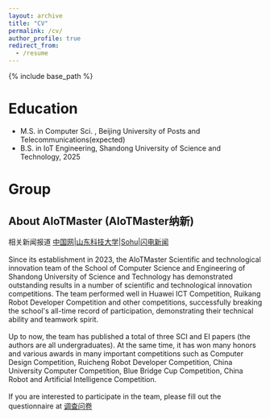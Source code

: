 ```yaml
---
layout: archive
title: "CV"
permalink: /cv/
author_profile: true
redirect_from:
  - /resume
---
```


{% include base_path %}

Education
======
* M.S. in Computer Sci. , Beijing University of Posts and Telecommunications(expected)
* B.S. in IoT Engineering, Shandong University of Science and Technology, 2025

Group
======
## About AIoTMaster (AIoTMaster纳新)
相关新闻报道 [中国网](http://zw.china.com.cn/2024-09/06/content_117412580.shtml)|[山东科技大学](https://www.sdust.edu.cn/info/1034/19147.htm)|[Sohu](https://www.sohu.com/a/769330105_355207)|[闪电新闻](https://sdxw.iqilu.com/w/article/YS0yMS0xNTQ5ODc4NQ.html) \
\
Since its establishment in 2023, the AIoTMaster Scientific and technological innovation team of the School of Computer Science and Engineering of Shandong University of Science and Technology has demonstrated outstanding results in a number of scientific and technological innovation competitions. The team performed well in Huawei ICT Competition, Ruikang Robot Developer Competition and other competitions, successfully breaking the school's all-time record of participation, demonstrating their technical ability and teamwork spirit. \
\
Up to now, the team has published a total of three SCI and EI papers (the authors are all undergraduates). At the same time, it has won many honors and various awards in many important competitions such as Computer Design Competition, Ruicheng Robot Developer Competition, China University Computer Competition, Blue Bridge Cup Competition, China Robot and Artificial Intelligence Competition. \
\
If you are interested to participate in the team, please fill out the questionnaire at [调查问卷](https://www.wjx.cn/vm/YdJenzJ.aspx#)
